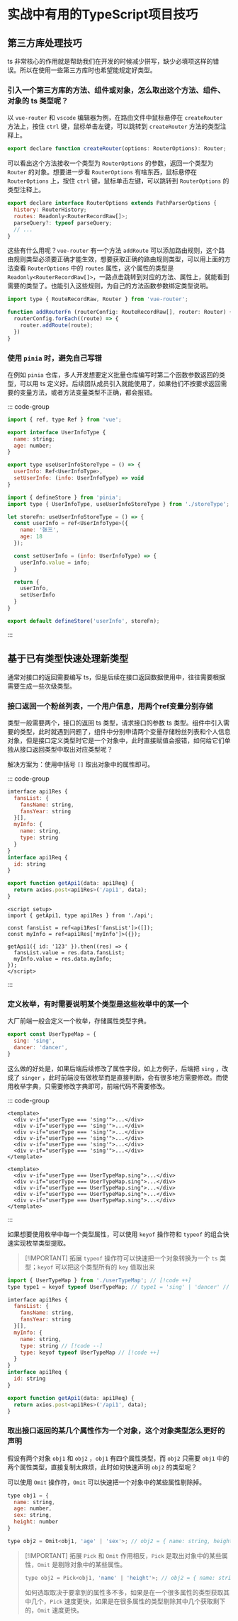 # 实战中有用的TypeScript项目技巧

## 第三方库处理技巧

ts 非常核心的作用就是帮助我们在开发的时候减少拼写，缺少必填项这样的错误。所以在使用一些第三方库时也希望能规定好类型。

### **引入一个第三方库的方法、组件或对象，怎么取出这个方法、组件、对象的 ts 类型呢？**

以 `vue-router` 和 `vscode` 编辑器为例，在路由文件中鼠标悬停在 `createRouter` 方法上，按住 `ctrl` 键，鼠标单击左键，可以跳转到 `createRouter` 方法的类型注释上。

```js
export declare function createRouter(options: RouterOptions): Router;
```

可以看出这个方法接收一个类型为 `RouterOptions` 的参数，返回一个类型为 `Router` 的对象。想要进一步看 `RouterOptions` 有啥东西，鼠标悬停在 `RouterOptions` 上，按住 `ctrl` 键，鼠标单击左键，可以跳转到 `RouterOptions` 的类型注释上。

```js
export declare interface RouterOptions extends PathParserOptions {
  history: RouterHistory;
  routes: Readonly<RouterRecordRaw[]>;
  parseQuery?: typeof parseQuery;
  // ...
}
```

这些有什么用呢？`vue-router` 有一个方法 `addRoute` 可以添加路由规则，这个路由规则类型必须要正确才能生效，想要获取正确的路由规则类型，可以用上面的方法查看 `RouterOptions` 中的 `routes` 属性，这个属性的类型是 `Readonly<RouterRecordRaw[]>`，一路点击跳转到对应的方法、属性上，就能看到需要的类型了。也能引入这些规则，为自己的方法函数参数绑定类型说明。

```js
import type { RouteRecordRaw, Router } from 'vue-router';

function addRouterFn (routerConfig: RouteRecordRaw[], router: Router) {
  routerConfig.forEach((route) => {
    router.addRoute(route);
  })
}
```

### **使用 `pinia` 时，避免自己写错**

在例如 `pinia` 仓库，多人开发想要定义批量仓库编写时第二个函数参数返回的类型，可以用 ts 定义好。后续团队成员引入就能使用了，如果他们不按要求返回需要的变量方法，或者方法变量类型不正确，都会报错。

::: code-group
```js [storeType.ts]
import { ref, type Ref } from 'vue';

export interface UserInfoType {
  name: string;
  age: number;
}

export type useUserInfoStoreType = () => {
  userInfo: Ref<UserInfoType>,
  setUserInfo: (info: UserInfoType) => void
}
```
```js [userInfo.ts]
import { defineStore } from 'pinia';
import type { UserInfoType, useUserInfoStoreType } from './storeType';

let storeFn: useUserInfoStoreType = () => {
  const userInfo = ref<UserInfoType>({
    name: '张三',
    age: 18
  });

  const setUserInfo = (info: UserInfoType) => {
    userInfo.value = info;
  }

  return {
    userInfo,
    setUserInfo
  }
}

export default defineStore('userInfo', storeFn);
```
:::

## 基于已有类型快速处理新类型

通常对接口的返回需要编写 ts，但是后续在接口返回数据使用中，往往需要根据需要生成一些次级类型。

### 接口返回一个粉丝列表，一个用户信息，用两个ref变量分别存储

类型一般需要两个，接口的返回 ts 类型，请求接口的参数 ts 类型。组件中引入需要的类型，此时就遇到问题了，组件中分别申请两个变量存储粉丝列表和个人信息对象，但是接口定义类型时它是一个对象中，此时直接赋值会报错，如何给它们单独从接口返回类型中取出对应类型呢？

解决方案为：使用中括号 `[]` 取出对象中的属性即可。

::: code-group
```js [api.ts]
imterface api1Res {
  fansList: {
    fansName: string,
    fansYear: string
  }[],
  myInfo: {
    name: string,
    type: string
  }
}
interface api1Req {
  id: string
}

export function getApi1(data: api1Req) {
  return axios.post<api1Res>('/api1', data);
}
```
```vue [App.vue]
<script setup>
import { getApi1, type api1Res } from './api';

const fansList = ref<api1Res['fansList']>([]);
const myInfo = ref<api1Res['myInfo']>({});

getApi1({ id: '123' }).then((res) => {
  fansList.value = res.data.fansList;
  myInfo.value = res.data.myInfo;
});
</script>
```
:::

### 定义枚举，有时需要说明某个类型是这些枚举中的某一个

大厂前端一般会定义一个枚举，存储属性类型字典。

```js
export const UserTypeMap = {
  sing: 'sing',
  dancer: 'dancer',
}
```

这么做的好处是，如果后端后续修改了属性字段，如上方例子，后端把 `sing` ，改成了 `singer` ，此时前端没有做枚举而是直接判断，会有很多地方需要修改。而使用枚举字典，只需要修改字典即可，前端代码不需要修改。

::: code-group
```vue [无字典.vue]
<template>
  <div v-if="userType === 'sing'">...</div>
  <div v-if="userType === 'sing'">...</div>
  <div v-if="userType === 'sing'">...</div>
  <div v-if="userType === 'sing'">...</div>
  <div v-if="userType === 'sing'">...</div>
  <div v-if="userType === 'sing'">...</div>
</template>
```
```vue [有字典.vue]
<template>
  <div v-if="userType === UserTypeMap.sing">...</div>
  <div v-if="userType === UserTypeMap.sing">...</div>
  <div v-if="userType === UserTypeMap.sing">...</div>
  <div v-if="userType === UserTypeMap.sing">...</div>
  <div v-if="userType === UserTypeMap.sing">...</div>
</template>
```
:::

如果想要使用枚举中每一个类型属性，可以使用 `keyof` 操作符和 `typeof` 的组合快速实现枚举类型提取。

> [!IMPORTANT] 拓展
> `typeof` 操作符可以快速把一个对象转换为一个 `ts` 类型；`keyof` 可以把这个类型所有的 `key` 值取出来

```js [api.ts]
import { UserTypeMap } from './userTypeMap'; // [!code ++]
type type1 = keyof typeof UserTypeMap; // type1 = 'sing' | 'dancer' // [!code ++]

imterface api1Res {
  fansList: {
    fansName: string,
    fansYear: string
  }[],
  myInfo: {
    name: string,
    type: string // [!code --]
    type: keyof typeof UserTypeMap // [!code ++]
  }
}
interface api1Req {
  id: string
}

export function getApi1(data: api1Req) {
  return axios.post<api1Res>('/api1', data);
}
```

### 取出接口返回的某几个属性作为一个对象，这个对象类型怎么更好的声明

假设有两个对象 `obj1` 和 `obj2` ，`obj1` 有四个属性类型，而 `obj2` 只需要 `obj1` 中的两个属性类型，直接复制太麻烦，此时如何快速声明 `obj2` 的类型呢？

可以使用 `Omit` 操作符，`Omit` 可以快速把一个对象中的某些属性剔除掉。

```js
type obj1 = {
  name: string,
  age: number,
  sex: string,
  height: number
}

type obj2 = Omit<obj1, 'age' | 'sex'>; // obj2 = { name: string, height: number }
```

> [!IMPORTANT] 拓展
> `Pick` 和 `Omit` 作用相反，`Pick` 是取出对象中的某些属性，`Omit` 是剔除对象中的某些属性。
> ```js
> type obj2 = Pick<obj1, 'name' | 'height'>; // obj2 = { name: string, height: number }
> ```
> 如何选取取决于要拿到的属性多不多，如果是在一个很多属性的类型获取其中几个，`Pick` 速度更快，如果是在很多属性的类型剔除其中几个获取剩下的，`Omit` 速度更快。